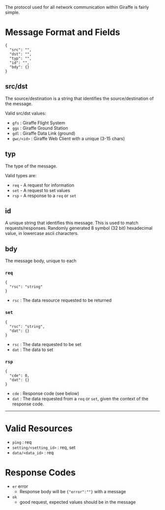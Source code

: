 The protocol used for all network communication within Giraffe is fairly
simple.

# Message Format and Fields
```jsonc
{
  "src": "",
  "dst": "",
  "typ": "",
  "id": "",
  "bdy": {}
}
```
## src/dst
The source/destination is a string that identifies the source/destination of 
the message.

Valid src/dst values:
- `gfs` : Giraffe Flight System
- `ggs` : Giraffe Ground Station
- `gdl` : Giraffe Data Link (ground)
- `gwc/<id>` : Giraffe Web Client with a unique <id> (3-15 chars)

## typ
The type of the message.

Valid types are:
- `req` - A request for information
- `set` - A request to set values
- `rsp` - A response to a `req` or `set`

## id
A unique string that identifies this message. This is used to match 
requests/responses. Randomly generated 8 symbol (32 bit) hexadecimal value,
in lowercase ascii characters.

## bdy
The message body, unique to each 
### `req`
```jsonc
{
  "rsc": "string"
}
```
- `rsc` : The data resource requested to be returned

### `set`
```jsonc
{
  "rsc": "string",
  "dat": {}
}
```
- `rsc` : The data requested to be set
- `dat` : The data to set

### `rsp`
```jsonc
{
  "cde": 0,
  "dat": {}
}
```
- `cde` : Response code (see below)
- `dat` : The data requested from a `req` or `set`, given the context of the
          response code.

***

# Valid Resources
- `ping` : req
- `setting/<setting_id>` : req, set
- `data/<data_id>` : req

# Response Codes
- `er` error
  - Response body will be `{"error":""}` with a message
- `ok` 
  - good request, expected values should be in the message